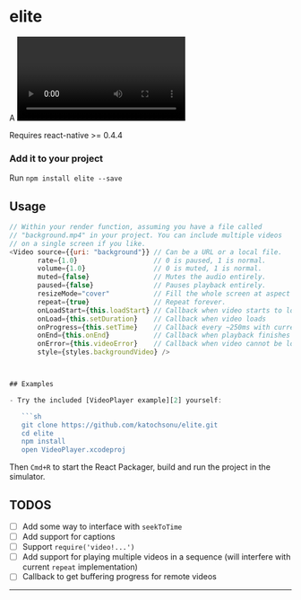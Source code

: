 # elite

A <Video> component for react-native, as seen in
[react-native-elite](https://github.com/katochsonu/elite.git)!

Requires react-native >= 0.4.4

### Add it to your project

Run `npm install elite --save`

## Usage

```javascript
// Within your render function, assuming you have a file called
// "background.mp4" in your project. You can include multiple videos
// on a single screen if you like.
<Video source={{uri: "background"}} // Can be a URL or a local file.
       rate={1.0}                   // 0 is paused, 1 is normal.
       volume={1.0}                 // 0 is muted, 1 is normal.
       muted={false}                // Mutes the audio entirely.
       paused={false}               // Pauses playback entirely.
       resizeMode="cover"           // Fill the whole screen at aspect ratio.
       repeat={true}                // Repeat forever.
       onLoadStart={this.loadStart} // Callback when video starts to load
       onLoad={this.setDuration}    // Callback when video loads
       onProgress={this.setTime}    // Callback every ~250ms with currentTime
       onEnd={this.onEnd}           // Callback when playback finishes
       onError={this.videoError}    // Callback when video cannot be loaded
       style={styles.backgroundVideo} />



## Examples

- Try the included [VideoPlayer example][2] yourself:

   ```sh
   git clone https://github.com/katochsonu/elite.git
   cd elite
   npm install
   open VideoPlayer.xcodeproj

   ```

   Then `Cmd+R` to start the React Packager, build and run the project in the simulator.


## TODOS

- [ ] Add some way to interface with `seekToTime`
- [ ] Add support for captions
- [ ] Support `require('video!...')`
- [ ] Add support for playing multiple videos in a sequence (will interfere with current `repeat` implementation)
- [ ] Callback to get buffering progress for remote videos

---


